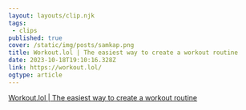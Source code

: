 ```yaml
---
layout: layouts/clip.njk 
tags:
 - clips 
published: true 
cover: /static/img/posts/samkap.png 
title: Workout.lol | The easiest way to create a workout routine 
date: 2023-10-18T19:10:16.328Z 
link: https://workout.lol/ 
ogtype: article 
---
```

[Workout.lol | The easiest way to create a workout routine](https://workout.lol/) 
